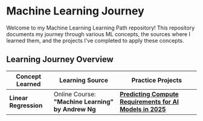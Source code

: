 # Machine Learning Journey

Welcome to my Machine Learning Learning Path repository! This repository documents my journey through various ML concepts, the sources where I learned them, and the projects I've completed to apply these concepts.

## Learning Journey Overview

| Concept Learned | Learning Source | Practice Projects |
|-----------------|-----------------|---------------------|
| **Linear Regression** | Online Course: **"Machine Learning" by Andrew Ng** | **[Predicting Compute Requirements for AI Models in 2025](https://github.com/mshojaei77/ML-Journey/blob/main/Linear_Regression1.ipynb)** |

